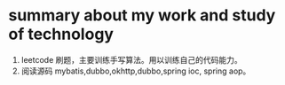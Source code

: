 # summary about my work and study of technology

1. leetcode 刷题，主要训练手写算法。用以训练自己的代码能力。
2. 阅读源码 mybatis,dubbo,okhttp,dubbo,spring ioc, spring aop。

